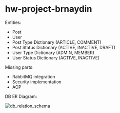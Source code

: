 ﻿# hw-project-brnaydin
 
 Entities: 
 - Post
 - User
 - Post Type Dictionary (ARTICLE, COMMENT)
 - Post Status Dictionary (ACTIVE, INACTIVE, DRAFT)
 - User Type Dictionary (ADMIN, MEMBER)
 - User Status Dictionary (ACTIVE, INACTIVE)

 Missing parts: 
 - RabbitMQ integration
 - Security implementation
 - AOP 
 
 DB ER Diagram: 
 
![db_relation_schema](https://user-images.githubusercontent.com/20181602/154757159-5db4cc60-b7bc-4e34-9b63-3eecf27e5920.JPG)
